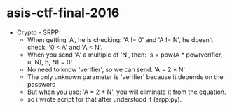 # asis-ctf-final-2016

+ Crypto - SRPP:
  - When getting 'A', he is checking: 'A != 0' and 'A != N', he doesn't check: '0 < A' and 'A < N'.
  - When you send 'A' a multiple of 'N', then: 's = pow(A * pow(verifier, u, N), b, N) = 0'
  - No need to know 'verifier', so we can send: 'A = 2 * N'
  - The only unknown parameter is 'verifier' because it depends on the password
  - But when you use: 'A = 2 * N', you will eliminate it from the equation.
  - so i wrote script for that after understood it (srpp.py).
